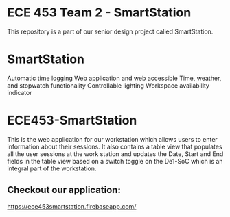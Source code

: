# ECE 453 Team 2 - SmartStation

This repository is a part of our senior design project called SmartStation.

# SmartStation

Automatic time logging Web application and web accessible Time, weather, and stopwatch functionality Controllable lighting Workspace availability indicator

# ECE453-SmartStation

This is the web application for our workstation which allows users to enter information about their sessions. It also contains a table view that populates all the user sessions at the work station and updates the Date, Start and End fields in the table view based on a switch toggle on the De1-SoC which is an integral part of the workstation. 

## Checkout our application:
https://ece453smartstation.firebaseapp.com/
